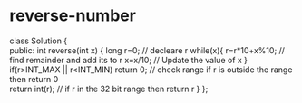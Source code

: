 # reverse-number
class Solution {                      
public:
    int reverse(int x) {
        long r=0;      // decleare r 
        while(x){
         r=r*10+x%10; // find remainder and add its to r
         x=x/10;     // Update the value of x
        }
        if(r>INT_MAX || r<INT_MIN) return 0; // check range if r is outside the range then return 0  
        return int(r);  // if r in the 32 bit range then return r
    }
}; 
